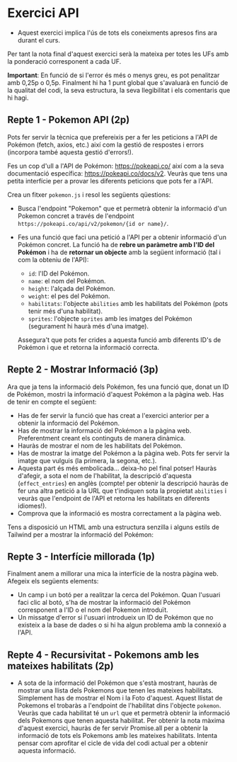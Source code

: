 # Exercici API

- Aquest exercici implica l'ús de tots els coneixments apresos fins ara durant el curs.

Per tant la nota final d'aquest exercici serà la mateixa per totes les UFs amb la ponderació corresponent a cada UF.

**Important**: En funció de si l'error és més o menys greu, es pot penalitzar amb 0,25p o 0,5p. Finalment hi ha 1 punt global que s'avaluarà en funció de la qualitat del codi, la seva estructura, la seva llegibilitat i els comentaris que hi hagi.

## Repte 1 - Pokemon API (2p)

Pots fer servir la tècnica que prefereixis per a fer les peticions a l'API de Pokémon (fetch, axios, etc.) així com la gestió de respostes i errors (incorpora també aquesta gestió d'errors!).

Fes un cop d'ull a l'API de Pokémon: https://pokeapi.co/ així com a la seva documentació específica: https://pokeapi.co/docs/v2. Veuràs que tens una petita interfície per a provar les diferents peticions que pots fer a l'API.

Crea un fitxer `pokemon.js` i resol les següents qüestions:

- Busca l'endpoint "Pokemon" que et permetrà obtenir la informació d'un Pokemon concret a través de l'endpoint `https://pokeapi.co/api/v2/pokemon/{id or name}/`.
- Fes una funció que faci una petició a l'API per a obtenir informació d'un Pokémon concret. La funció ha de **rebre un paràmetre amb l'ID del Pokémon** i ha de **retornar un objecte** amb la següent informació (tal i com la obteniu de l'API):

  - `id`: l'ID del Pokémon.
  - `name`: el nom del Pokémon.
  - `height`: l'alçada del Pokémon.
  - `weight`: el pes del Pokémon.
  - `habilitats`: l'objecte `abilities` amb les habilitats del Pokémon (pots tenir més d'una habilitat).
  - `sprites`: l'objecte `sprites` amb les imatges del Pokémon (segurament hi haurà més d'una imatge).

  Assegura't que pots fer crides a aquesta funció amb diferents ID's de Pokémon i que et retorna la informació correcta.

## Repte 2 - Mostrar Informació (3p)

Ara que ja tens la informació dels Pokémon, fes una funció que, donat un ID de Pokémon, mostri la informació d'aquest Pokémon a la pàgina web. Has de tenir en compte el següent:

- Has de fer servir la funció que has creat a l'exercici anterior per a obtenir la informació del Pokémon.
- Has de mostrar la informació del Pokémon a la pàgina web. Preferentment creant els continguts de manera dinàmica.
- Hauràs de mostrar el nom de les habilitats del Pokémon.
- Has de mostrar la imatge del Pokémon a la pàgina web. Pots fer servir la imatge que vulguis (la primera, la segona, etc.).
- Aquesta part és més embolicada... deixa-ho pel final potser! Hauràs d'afegir, a sota el nom de l'habilitat, la descripció d'aquesta (`effect_entries`) en anglès (compte! per obtenir la descripció hauràs de fer una altra petició a la URL que t'indiquen sota la propietat `abilities` i veuràs que l'endpoint de l'API et retorna les habilitats en diferents idiomes!).
- Comprova que la informació es mostra correctament a la pàgina web.

Tens a disposició un HTML amb una estructura senzilla i alguns estils de Tailwind per a mostrar la informació del Pokémon:

## Repte 3 - Interfície millorada (1p)

Finalment anem a millorar una mica la interfície de la nostra pàgina web. Afegeix els següents elements:

- Un camp i un botó per a realitzar la cerca del Pokémon. Quan l'usuari faci clic al botó, s'ha de mostrar la informació del Pokémon corresponent a l'ID o el nom del Pokemon introduït.
- Un missatge d'error si l'usuari introdueix un ID de Pokémon que no existeix a la base de dades o si hi ha algun problema amb la connexió a l'API.

## Repte 4 - Recursivitat - Pokemons amb les mateixes habilitats (2p)

- A sota de la informació del Pokémon que s'està mostrant, hauràs de mostrar una llista dels Pokemons que tenen les mateixes habilitats. Simplement has de mostrar el Nom i la Foto d'aquest. Aquest llistat de Pokemons el trobaràs a l'endpoint de l'habilitat dins l'objecte `pokemon`. Veuràs que cada habilitat té un `url` que et permetrà obtenir la informació dels Pokemons que tenen aquesta habilitat. Per obtenir la nota màxima d'aquest exercici, hauràs de fer servir Promise.all per a obtenir la informació de tots els Pokemons amb les mateixes habilitats. Intenta pensar com aprofitar el cicle de vida del codi actual per a obtenir aquesta informació.
